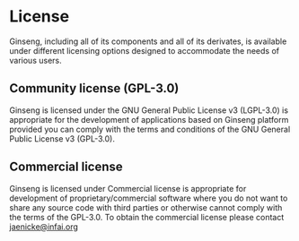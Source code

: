 # License

Ginseng, including all of its components and all of its derivates, is available under different licensing options
designed to accommodate the needs of various users.

## Community license (GPL-3.0)

Ginseng is licensed under the GNU General Public License v3 (LGPL-3.0) is appropriate for the development
of applications based on Ginseng platform provided you can comply with the terms and conditions
of the GNU General Public License v3 (GPL-3.0).

## Commercial license

Ginseng is licensed under Commercial license is appropriate for development of proprietary/commercial
software where you do not want to share any source code with third parties or otherwise cannot comply with the terms
of the GPL-3.0.
To obtain the commercial license please contact jaenicke@infai.org
